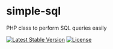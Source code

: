 # simple-sql
PHP class to perform SQL queries easily

[![Latest Stable Version](https://poser.pugx.org/phyrexia/sql/v/stable)](https://packagist.org/packages/phyrexia/sql)
[![License](https://poser.pugx.org/phyrexia/sql/license)](https://packagist.org/packages/phyrexia/sql)
